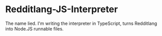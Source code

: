 # Redditlang-JS-Interpreter

The name lied. I'm writing the interpreter in TypeScript, turns Redditlang into Node.JS runnable files.